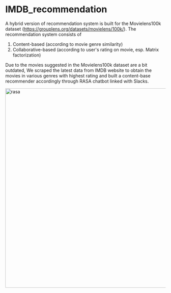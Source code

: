 # IMDB_recommendation
A hybrid version of recommendation system is built for the Movielens100k dataset (https://grouplens.org/datasets/movielens/100k/).
The recommendation system consists of 
1) Content-based (according to movie genre similarity) 
2) Collaborative-based (according to user's rating on movie, esp. Matrix factorization)

Due to the movies suggested in the Movielens100k dataset are a bit outdated,
We scraped the latest data from IMDB website to obtain the movies in various genres with highest rating and
built a content-base recommender accordingly through RASA chatbot linked with Slacks.

<img width="626" alt="rasa" src="https://user-images.githubusercontent.com/62921289/88481472-4e0cf880-cf8e-11ea-8a85-2d98078df790.png">

